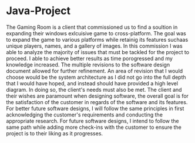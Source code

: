 # Java-Project
The Gaming Room is a client that commissioned us to find a soultion in expanding their windows exlcuisive game to cross-platform. The goal was to expand the game to various platforms while retainig its features suchaas unique players, names, and a gallery of images. In this commission I was able to analyze the majority of issues that must be tackled for the project to proceed. I able to achieve better results as time porogressed and my knowledge increased. The multiple revisions to the software design document allowed for further refinement. An area of revision that I would choose would be the system architecture as I did not go into the full depth that I would have hoped, and instead should have provided a high level diagram. In doing so, the client's needs must also be met. The client and their wishes are paramount when designing software, the overall goal is for the satisfaction of the customer in regards of the software and its features. For better future software designs, I will follow the same principles in first acknowledging the customer's requirements and conducting the appropriate research. For future software designs, I intend to follow the same path while adding more check-ins with the customer to ensure the project is to their liking as it progresses.
